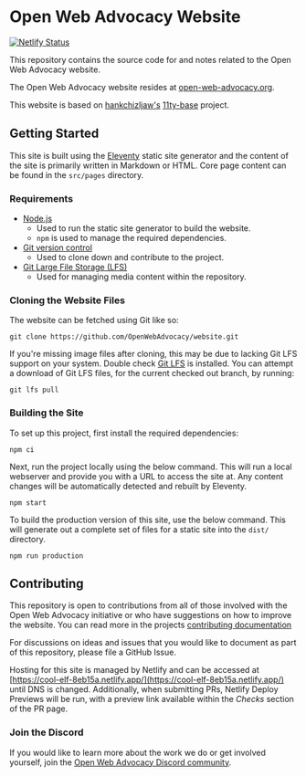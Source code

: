 # Open Web Advocacy Website

[![Netlify Status](https://api.netlify.com/api/v1/badges/6ca86e2c-f78f-4dee-a51d-6699afe30e2c/deploy-status)](https://app.netlify.com/sites/cool-elf-8eb15a/deploys)

This repository contains the source code for and notes related to the Open Web Advocacy website.

The Open Web Advocacy website resides at [open-web-advocacy.org](https://open-web-advocacy.org).

This website is based on [hankchizljaw's](https://github.com/hankchizljaw) [11ty-base](https://github.com/hankchizljaw/11ty-base) project.

## Getting Started

This site is built using the [Eleventy](https://www.11ty.dev/) static site generator and the content of the site is primarily written in Markdown or HTML. Core page content can be found in the `src/pages` directory.

### Requirements

- [Node.js](https://nodejs.org/en/)
  - Used to run the static site generator to build the website.
  - `npm` is used to manage the required dependencies.
- [Git version control](https://git-scm.com/)
  - Used to clone down and contribute to the project.
- [Git Large File Storage (LFS)](https://git-lfs.github.com/)
  - Used for managing media content within the repository.

### Cloning the Website Files

The website can be fetched using Git like so:

    git clone https://github.com/OpenWebAdvocacy/website.git

If you're missing image files after cloning, this may be due to lacking Git LFS support on your system. Double check [Git LFS](https://git-lfs.github.com/) is installed. You can attempt a download of Git LFS files, for the current checked out branch, by running:

    git lfs pull

### Building the Site

To set up this project, first install the required dependencies:

    npm ci

Next, run the project locally using the below command. This will run a local webserver and provide you with a URL to access the site at. Any content changes will be automatically detected and rebuilt by Eleventy.

    npm start

To build the production version of this site, use the below command. This will generate out a complete set of files for a static site into the `dist/` directory.

    npm run production

## Contributing

This repository is open to contributions from all of those involved with the Open Web Advocacy initiative or who have suggestions on how to improve the website.  You can read more in the projects [contributing documentation](./.github/CONTRIBUTING.md)

For discussions on ideas and issues that you would like to document as part of this repository, please file a GitHub Issue.

Hosting for this site is managed by Netlify and can be accessed at [https://cool-elf-8eb15a.netlify.app/](https://cool-elf-8eb15a.netlify.app/) until DNS is changed.  Additionally, when submitting PRs, Netlify Deploy Previews will be run, with a preview link available within the _Checks_ section of the PR page.

### Join the Discord

If you would like to learn more about the work we do or get involved yourself, join the [Open Web Advocacy Discord community](https://discord.gg/x53hkqrRKx).
